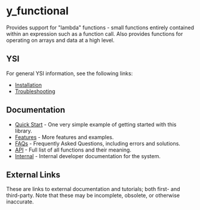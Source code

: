 # y_functional

Provides support for "lambda" functions - small functions entirely contained within an expression such as a function call.  Also provides functions for operating on arrays and data at a high level.

## YSI

For general YSI information, see the following links:

* [Installation](../installation.md)
* [Troubleshooting](../troubleshooting.md)

## Documentation

* [Quick Start](y_functional/quick-start.md) - One very simple example of getting started with this library.
* [Features](y_functional/features.md) - More features and examples.
* [FAQs](y_functional/faqs.md) - Frequently Asked Questions, including errors and solutions.
* [API](y_functional/api.md) - Full list of all functions and their meaning.
* [Internal](y_functional/internal.md) - Internal developer documentation for the system.

## External Links

These are links to external documentation and tutorials; both first- and third-party.  Note that these may be incomplete, obsolete, or otherwise inaccurate.

